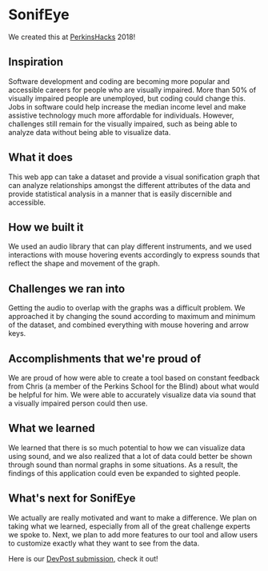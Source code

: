 # SonifEye
We created this at [PerkinsHacks](http://www.perkins.org/get-involved/events/perkins-hacks) 2018!

## Inspiration
Software development and coding are becoming more popular and accessible careers for people who are visually impaired. More than 50% of visually impaired people are unemployed, but coding could change this. Jobs in software could help increase the median income level and make assistive technology much more affordable for individuals. However, challenges still remain for the visually impaired, such as being able to analyze data without being able to visualize data.

## What it does
This web app can take a dataset and provide a visual sonification graph that can analyze relationships amongst the different attributes of the data and provide statistical analysis in a manner that is easily discernible and accessible.

## How we built it
We used an audio library that can play different instruments, and we used interactions with mouse hovering events accordingly to express sounds that reflect the shape and movement of the graph.

## Challenges we ran into
Getting the audio to overlap with the graphs was a difficult problem. We approached it by changing the sound according to maximum and minimum of the dataset, and combined everything with mouse hovering and arrow keys.

## Accomplishments that we're proud of
We are proud of how were able to create a tool based on constant feedback from Chris (a member of the Perkins School for the Blind) about what would be helpful for him. We were able to accurately visualize data via sound that a visually impaired person could then use.

## What we learned
We learned that there is so much potential to how we can visualize data using sound, and we also realized that a lot of data could better be shown through sound than normal graphs in some situations. As a result, the findings of this application could even be expanded to sighted people.

## What's next for SonifEye 
We actually are really motivated and want to make a difference. We plan on taking what we learned, especially from all of the great challenge experts we spoke to. Next, we plan to add more features to our tool and allow users to customize exactly what they want to see from the data.


Here is our [DevPost submission](https://devpost.com/software/data-analysis-sonification), check it out!
